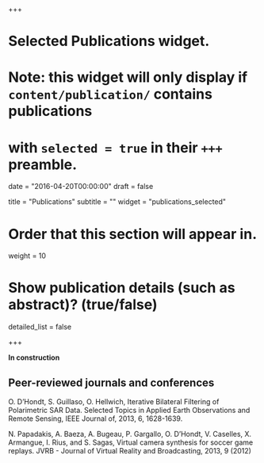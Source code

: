 +++
# Selected Publications widget.
# Note: this widget will only display if `content/publication/` contains publications
# with `selected = true` in their `+++` preamble.

date = "2016-04-20T00:00:00"
draft = false

title = "Publications"
subtitle = ""
widget = "publications_selected"

# Order that this section will appear in.
weight = 10

# Show publication details (such as abstract)? (true/false)
detailed_list = false

+++

**In construction**


## Peer-reviewed journals and conferences


O. D’Hondt, S. Guillaso, O. Hellwich, Iterative Bilateral Filtering of Polarimetric SAR Data. Selected Topics in Applied Earth Observations and Remote Sensing, IEEE Journal of, 2013, 6, 1628-1639.

N. Papadakis, A. Baeza, A. Bugeau, P. Gargallo, O. D’Hondt, V. Caselles, X. Armangue, I. Rius, and S. Sagas, Virtual camera synthesis for soccer game replays. JVRB - Journal of Virtual Reality and Broadcasting, 2013, 9 (2012)


